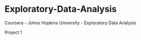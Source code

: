 # Exploratory-Data-Analysis
Coursera - Johns Hopkins University - Exploratory Data Analysis

Project 1
